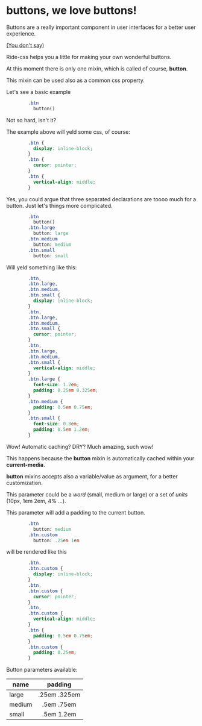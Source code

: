 # buttons, we love buttons!

Buttons are a really important component in user interfaces for a better user experience. 

[(You don't say)](http://i3.kym-cdn.com/entries/icons/original/000/007/666/_57c8a1a431a592af806925e57258202f.png)

Ride-css helps you a little for making your own wonderful buttons.

At this moment there is only one mixin, which is called of course, **button**.

This mixin can be used also as a common css property. 

Let's see a basic example

```sass
        .btn
          button()
```

Not so hard, isn't it?

The example above will yeld some css, of course:

```css
        .btn {
          display: inline-block;
        }
        .btn {
          cursor: pointer;
        }
        .btn {
          vertical-align: middle;
        }
```

Yes, you could argue that three separated declarations are toooo much for a button. Just let's things more complicated.

```sass
        .btn
          button()
        .btn.large
          button: large
        .btn.medium
          button: medium
        .btn.small
          button: small
```

Will yeld something like this:

```css
        .btn,
        .btn.large,
        .btn.medium,
        .btn.small {
          display: inline-block;
        }
        .btn,
        .btn.large,
        .btn.medium,
        .btn.small {
          cursor: pointer;
        }
        .btn,
        .btn.large,
        .btn.medium,
        .btn.small {
          vertical-align: middle;
        }
        .btn.large {
          font-size: 1.2em;
          padding: 0.25em 0.325em;
        }
        .btn.medium {
          padding: 0.5em 0.75em;
        }
        .btn.small {
          font-size: 0.8em;
          padding: 0.5em 1.2em;
        }
```

Wow! Automatic caching? DRY? Much amazing, such wow! 

This happens because the **button** mixin is automatically cached within your **current-media**.

**button** mixins accepts also a variable/value as argument, for a better customization.

This parameter could be a *word* (small, medium or large) or a set of *units* (10px, 1em 2em, 4% ...).

This parameter will add a padding to the current button.

```sass
        .btn
          button: medium
        .btn.custom
          button: .25em 1em
```

will be rendered like this

```css
        .btn,
        .btn.custom {
          display: inline-block;
        }
        .btn,
        .btn.custom {
          cursor: pointer;
        }
        .btn,
        .btn.custom {
          vertical-align: middle;
        }
        .btn {
          padding: 0.5em 0.75em;
        }
        .btn.custom {
          padding: 0.25em;
        }
```

Button parameters available:

| name      | padding       |
------------|:-------------:|
| large     | .25em .325em  |
| medium    | .5em .75em    |
| small     | .5em 1.2em    |